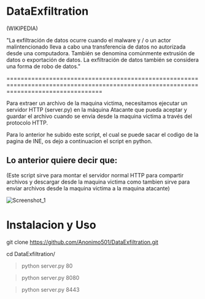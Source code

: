 # DataExfiltration

(WIKIPEDIA)

"La exfiltración de datos ocurre cuando el malware y / o un actor malintencionado lleva a cabo una transferencia de datos no autorizada desde una computadora. También se denomina comúnmente extrusión de datos o exportación de datos. La exfiltración de datos también se considera una forma de robo de datos."

=======================================================================================================================================

Para extraer un archivo de la maquina victima, necesitamos ejecutar un servidor HTTP (server.py) en la máquina Atacante que pueda aceptar y guardar el archivo cuando se envía desde la maquina victima a través del protocolo HTTP.

Para lo anterior he subido este script, el cual se puede sacar el codigo de la pagina de INE, os dejo a continuacion el script en python.

## Lo anterior quiere decir que:

(Este script sirve para montar el servidor normal HTTP para compartir archivos y descargar desde la maquina victima como tambien sirve para enviar archivos desde la maquina victima a la maquina atacante)

![Screenshot_1](https://user-images.githubusercontent.com/67207446/171551255-53a00cb3-9e87-41fd-9ae0-14f8f5072fe6.png)

# Instalacion y Uso

git clone https://github.com/Anonimo501/DataExfiltration.git

cd DataExfiltration/

> python server.py 80

> python server.py 8080

> python server.py 8443
